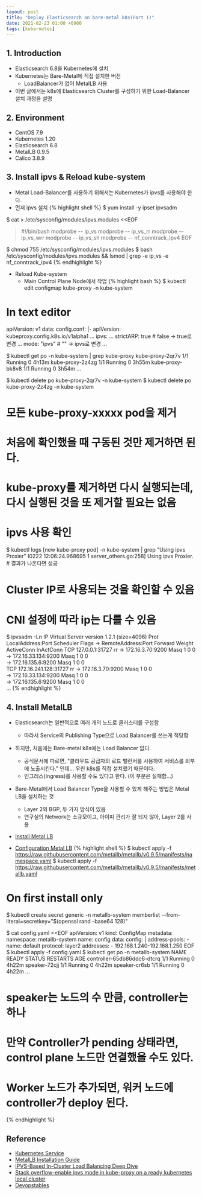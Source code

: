 ```yaml
---
layout: post
title: "Deploy Elasticsearch on bare-metal k8s(Part 1)"
date: 2021-02-23 01:00 +0900
tags: [kubernetes]
---
```


## 1. Introduction
* Elasticsearch 6.8을 Kubernetes에 설치
* Kubernetes는 Bare-Metal에 직접 설치한 버전
  * LoadBalancer가 없어 MetalLB 사용
* 이번 글에서는 k8s에 Elasticsearch Cluster를 구성하기 위한 Load-Balancer 설치 과정을 설명

## 2. Environment
* CentOS 7.9
* Kubernetes 1.20
* Elasticsearch 6.8
* MetalLB 0.9.5
* Calico 3.8.9

## 3. Install ipvs & Reload kube-system
* Metal Load-Balancer를 사용하기 위해서는 Kubernetes가 ipvs를 사용해야 한다.
* 먼저 ipvs 설치
{% highlight shell %}
$ yum install -y ipset ipvsadm

$ cat > /etc/sysconfig/modules/ipvs.modules <<EOF
> #!/bin/bash
modprobe -- ip_vs
modprobe -- ip_vs_rr
modprobe -- ip_vs_wrr
modprobe -- ip_vs_sh
modprobe -- nf_conntrack_ipv4
EOF

$ chmod 755 /etc/sysconfig/modules/ipvs.modules
$ bash /etc/sysconfig/modules/ipvs.modules && lsmod | grep -e ip_vs -e nf_conntrack_ipv4
{% endhighlight %}  

* Reload Kube-system
  * Main Control Plane Node에서 작업
{% highlight bash %}
$ kubectl edit configmap kube-proxy -n kube-system
# In text editor
apiVersion: v1
data:
  config.conf: |-
    apiVersion: kubeproxy.config.k8s.io/v1alpha1
    ...
    ipvs:
      ...
      strictARP: true # false -> true로 변경
      ...
    mode: "ipvs" # "" -> ipvs로 변경
  ...

$ kubectl get po -n kube-system | grep kube-proxy
kube-proxy-2qr7v                          1/1     Running   0          4h13m
kube-proxy-2z4zg                          1/1     Running   0          3h55m
kube-proxy-bk8v8                          1/1     Running   0          3h54m
...

$ kubectl delete po kube-proxy-2qr7v -n kube-system
$ kubectl delete po kube-proxy-2z4zg -n kube-system
# 모든 kube-proxy-xxxxx pod을 제거
# 처음에 확인했을 때 구동된 것만 제거하면 된다.
# kube-proxy를 제거하면 다시 실행되는데, 다시 실행된 것을 또 제거할 필요는 없음

# ipvs 사용 확인
$ kubectl logs [new kube-proxy pod] -n kube-system | grep "Using ipvs Proxier"
I0222 12:06:24.968695       1 server_others.go:258] Using ipvs Proxier. # 결과가 나온다면 성공

# Cluster IP로 사용되는 것을 확인할 수 있음
# CNI 설정에 따라 ip는 다를 수 있음
$ ipvsadm -Ln
IP Virtual Server version 1.2.1 (size=4096)
Prot LocalAddress:Port Scheduler Flags
  -> RemoteAddress:Port           Forward Weight ActiveConn InActConn
TCP  127.0.0.1:31727 rr
  -> 172.16.3.70:9200             Masq    1      0          0         
  -> 172.16.33.134:9200           Masq    1      0          0         
  -> 172.16.135.6:9200            Masq    1      0          0         
TCP  172.16.241.128:31727 rr
  -> 172.16.3.70:9200             Masq    1      0          0         
  -> 172.16.33.134:9200           Masq    1      0          0         
  -> 172.16.135.6:9200            Masq    1      0          0   
...
{% endhighlight %}

## 4. Install MetalLB
* Elasticsearch는 일반적으로 여러 개의 노드로 클러스터를 구성함
  * 따라서 Service의 Publishing Type으로 Load Balancer를 쓰는게 적당함
* 하지만, 처음에는 Bare-metal k8s에는 Load Balancer 없다.
  * 공식문서에 따르면, "클라우드 공급자의 로드 밸런서를 사용하여 서비스를 외부에 노출시킨다." 인데... 우린 k8s를 직접 설치했기 때문이다.
  * 인그레스(Ingress)를 사용할 수도 있다고 한다. (이 부분은 실패함...)
* Bare-Metal에서 Load Balancer Type을 사용할 수 있게 해주는 방법은 Metal LB을 설치하는 것
  * Layer 2와 BGP, 두 가지 방식이 있음
  * 연구실의 Network는 소규모이고, 아이피 관리가 잘 되지 않아, Layer 2를 사용

* [Install Metal LB](https://metallb.universe.tf/installation/)
* [Configuration Metal LB](https://metallb.universe.tf/configuration/#layer-2-configuration)
{% highlight shell %}
$ kubectl apply -f https://raw.githubusercontent.com/metallb/metallb/v0.9.5/manifests/namespace.yaml
$ kubectl apply -f https://raw.githubusercontent.com/metallb/metallb/v0.9.5/manifests/metallb.yaml
# On first install only
$ kubectl create secret generic -n metallb-system memberlist --from-literal=secretkey="$(openssl rand -base64 128)"

$ cat config.yaml <<EOF
apiVersion: v1
kind: ConfigMap
metadata:
  namespace: metallb-system
  name: config
data:
  config: |
    address-pools:
    - name: default
      protocol: layer2
      addresses:
      - 192.168.1.240-192.168.1.250
EOF
$ kubectl apply -f config.yaml
$ kubectl get po -n metallb-system
NAME                          READY   STATUS    RESTARTS   AGE
controller-65db86ddc6-dtcrq   1/1     Running   0          4h22m
speaker-72cjj                 1/1     Running   0          4h22m
speaker-cr6sb                 1/1     Running   0          4h22m
...

# speaker는 노드의 수 만큼, controller는 하나
# 만약 Controller가 pending 상태라면, control plane 노드만 연결했을 수도 있다.
# Worker 노드가 추가되면, 워커 노드에 controller가 deploy 된다.
{% endhighlight %}

## Reference
* [Kubernetes Service](https://kubernetes.io/ko/docs/concepts/services-networking/service/#loadbalancer)
* [MetalLB Installation Guide](https://metallb.universe.tf/installation/)
* [IPVS-Based In-Cluster Load Balancing Deep Dive](https://kubernetes.io/blog/2018/07/09/ipvs-based-in-cluster-load-balancing-deep-dive/)
* [Stack overflow-enable ipvs mode in kube-proxy on a ready kubernetes local cluster](https://stackoverflow.com/questions/56493651/enable-ipvs-mode-in-kube-proxy-on-a-ready-kubernetes-local-cluster)
* [Devopstables](https://devopstales.github.io/)